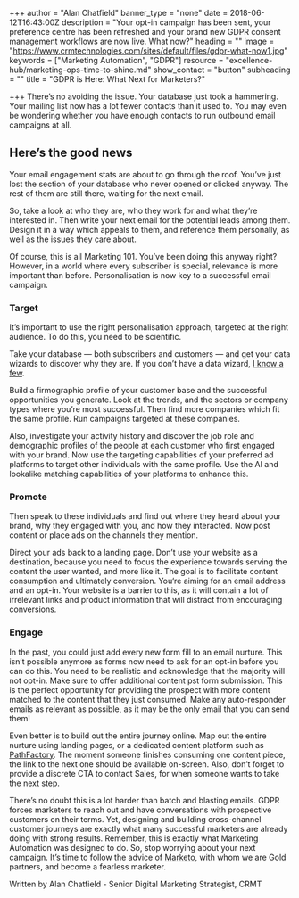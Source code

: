 +++
author = "Alan Chatfield"
banner_type = "none"
date = 2018-06-12T16:43:00Z
description = "Your opt-in campaign has been sent, your preference centre has been refreshed and your brand new GDPR consent management workflows are now live. What now?"
heading = ""
image = "https://www.crmtechnologies.com/sites/default/files/gdpr-what-now1.jpg"
keywords = ["Marketing Automation", "GDPR"]
resource = "excellence-hub/marketing-ops-time-to-shine.md"
show_contact = "button"
subheading = ""
title = "GDPR is Here: What Next for Marketers?"

+++
There’s no avoiding the issue. Your database just took a hammering. Your mailing list now has a lot fewer contacts than it used to. You may even be wondering whether you have enough contacts to run outbound email campaigns at all.

## Here’s the good news

Your email engagement stats are about to go through the roof. You’ve just lost the section of your database who never opened or clicked anyway. The rest of them are still there, waiting for the next email.

So, take a look at who they are, who they work for and what they’re interested in. Then write your next email for the potential leads among them. Design it in a way which appeals to them, and reference them personally, as well as the issues they care about.

Of course, this is all Marketing 101. You’ve been doing this anyway right? However, in a world where every subscriber is special, relevance is more important than before. Personalisation is now key to a successful email campaign.

### Target

It’s important to use the right personalisation approach, targeted at the right audience. To do this, you need to be scientific.

Take your database — both subscribers and customers — and get your data wizards to discover why they are. If you don’t have a data wizard, [I know a few](https://www.crmtechnologies.com/what-we-do/data-analytics "Data services").

Build a firmographic profile of your customer base and the successful opportunities you generate. Look at the trends, and the sectors or company types where you’re most successful. Then find more companies which fit the same profile. Run campaigns targeted at these companies.

Also, investigate your activity history and discover the job role and demographic profiles of the people at each customer who first engaged with your brand. Now use the targeting capabilities of your preferred ad platforms to target other individuals with the same profile. Use the AI and lookalike matching capabilities of your platforms to enhance this.

### Promote

Then speak to these individuals and find out where they heard about your brand, why they engaged with you, and how they interacted. Now post content or place ads on the channels they mention.

Direct your ads back to a landing page. Don’t use your website as a destination, because you need to focus the experience towards serving the content the user wanted, and more like it. The goal is to facilitate content consumption and ultimately conversion. You‘re aiming for an email address and an opt-in. Your website is a barrier to this, as it will contain a lot of irrelevant links and product information that will distract from encouraging conversions.

### Engage

In the past, you could just add every new form fill to an email nurture. This isn’t possible anymore as forms now need to ask for an opt-in before you can do this. You need to be realistic and acknowledge that the majority will not opt-in. Make sure to offer additional content pst form submission. This is the perfect opportunity for providing the prospect with more content matched to the content that they just consumed. Make any auto-responder emails as relevant as possible, as it may be the only email that you can send them!

Even better is to build out the entire journey online. Map out the entire nurture using landing pages, or a dedicated content platform such as [PathFactory](https://www.pathfactory.com/ "PathFactory - Marketing technology"). The moment someone finishes consuming one content piece, the link to the next one should be available on-screen. Also, don’t forget to provide a discrete CTA to contact Sales, for when someone wants to take the next step.

There’s no doubt this is a lot harder than batch and blasting emails. GDPR forces marketers to reach out and have conversations with prospective customers on their terms. Yet, designing and building cross-channel customer journeys are exactly what many successful marketers are already doing with strong results. Remember, this is exactly what Marketing Automation was designed to do. So, stop worrying about your next campaign. It’s time to follow the advice of [Marketo](https://www.crmtechnologies.com/what-we-do/technology-services/Marketo "Marketo partner"), with whom we are Gold partners, and become a fearless marketer.

Written by Alan Chatfield - Senior Digital Marketing Strategist, CRMT

